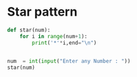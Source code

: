 # Star pattern 
```python
def star(num):
    for i in range(num+1):
        print('*'*i,end="\n")
      

num  = int(input("Enter any Number : "))
star(num) 
```
